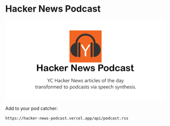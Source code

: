 # Hacker News Podcast

<p align="center"><a href="https://hacker-news-podcast.vercel.app" target="_blank"><img src=".\podcast-web\public\hacker-news-podcast-repo.png" /></a></p>

Add to your pod catcher:

```text
https://hacker-news-podcast.vercel.app/api/podcast.rss
```

<!--
NOTES:


docker run --publish 5002:5002 --name tts --detach synesthesiam/mozillatts

docker logs --follow tts

docker rm -fv tts

-->

